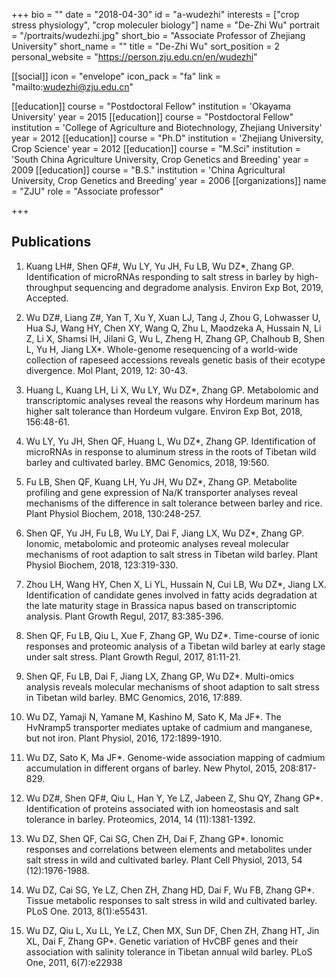+++
bio = ""
date = "2018-04-30"
id = "a-wudezhi"
interests = ["crop stress physiology", "crop moleculer biology"]
name = "De-Zhi Wu"
portrait = "/portraits/wudezhi.jpg"
short_bio = "Associate Professor of Zhejiang University"
short_name = ""
title = "De-Zhi Wu"
sort_position = 2
personal_website = "https://person.zju.edu.cn/en/wudezhi"

[[social]]
    icon = "envelope"
    icon_pack = "fa"
    link = "mailto:wudezhi@zju.edu.cn"

[[education]]
    course = "Postdoctoral Fellow"
    institution = 'Okayama University'
    year = 2015
[[education]]
    course = "Postdoctoral Fellow"
    institution = 'College of Agriculture and Biotechnology, Zhejiang University'
    year = 2012
[[education]]
    course = "Ph.D"
    institution = 'Zhejiang University, Crop Science'
    year = 2012
[[education]]
    course = "M.Sci"
    institution = 'South China Agriculture University, Crop Genetics and Breeding'
    year = 2009
[[education]]
    course = "B.S."
    institution = 'China Agricultural University, Crop Genetics and Breeding'
    year = 2006
[[organizations]]
    name = "ZJU"
    role = "Associate professor"

+++


## Publications

1. Kuang LH#, Shen QF#, Wu LY, Yu JH, Fu LB, Wu DZ*, Zhang GP.  Identification of microRNAs responding to salt stress in barley by high-throughput sequencing and degradome analysis. Environ Exp Bot, 2019, Accepted.

1. Wu DZ#, Liang Z#, Yan T, Xu Y, Xuan LJ, Tang J, Zhou G, Lohwasser U, Hua SJ, Wang HY, Chen XY, Wang Q, Zhu L, Maodzeka A, Hussain N, Li Z, Li X, Shamsi IH, Jilani G, Wu L, Zheng H, Zhang GP, Chalhoub B, Shen L, Yu H, Jiang LX*.  Whole-genome resequencing of a world-wide collection of rapeseed accessions reveals genetic basis of their ecotype divergence. Mol Plant, 2019, 12: 30-43.

1. Huang L, Kuang LH, Li X, Wu LY, Wu DZ*, Zhang GP.  Metabolomic and transcriptomic analyses reveal the reasons why Hordeum marinum has higher salt tolerance than Hordeum vulgare. Environ Exp Bot, 2018, 156:48-61.

1. Wu LY, Yu JH, Shen QF, Huang L, Wu DZ*, Zhang GP.  Identification of microRNAs in response to aluminum stress in the roots of Tibetan wild barley and cultivated barley. BMC Genomics, 2018, 19:560.

1. Fu LB, Shen QF, Kuang LH, Yu JH, Wu DZ*, Zhang GP.  Metabolite profiling and gene expression of Na/K transporter analyses reveal mechanisms of the difference in salt tolerance between barley and rice. Plant Physiol Biochem, 2018, 130:248-257.

1. Shen QF, Yu JH, Fu LB, Wu LY, Dai F, Jiang LX, Wu DZ*, Zhang GP.  Ionomic, metabolomic and proteomic analyses reveal molecular mechanisms of root adaption to salt stress in Tibetan wild barley. Plant Physiol Biochem, 2018, 123:319-330.

1. Zhou LH, Wang HY, Chen X, Li YL, Hussain N, Cui LB, Wu DZ*, Jiang LX.  Identification of candidate genes involved in fatty acids degradation at the late maturity stage in Brassica napus based on transcriptomic analysis. Plant Growth Regul, 2017, 83:385-396.

1. Shen QF, Fu LB, Qiu L, Xue F, Zhang GP, Wu DZ*.  Time-course of ionic responses and proteomic analysis of a Tibetan wild barley at early stage under salt stress. Plant Growth Regul, 2017, 81:11-21.

1. Shen QF, Fu LB, Dai F, Jiang LX, Zhang GP, Wu DZ*.  Multi-omics analysis reveals molecular mechanisms of shoot adaption to salt stress in Tibetan wild barley. BMC Genomics, 2016, 17:889.

1. Wu DZ, Yamaji N, Yamane M, Kashino M, Sato K, Ma JF*.  The HvNramp5 transporter mediates uptake of cadmium and manganese, but not iron. Plant Physiol, 2016, 172:1899-1910.

1. Wu DZ, Sato K, Ma JF*.  Genome-wide association mapping of cadmium accumulation in different organs of barley. New Phytol, 2015, 208:817-829.

1. Wu DZ#, Shen QF#, Qiu L, Han Y, Ye LZ, Jabeen Z, Shu QY, Zhang GP*.  Identification of proteins associated with ion homeostasis and salt tolerance in barley. Proteomics, 2014, 14 (11):1381-1392.

1. Wu DZ, Shen QF, Cai SG, Chen ZH, Dai F, Zhang GP*.  Ionomic responses and correlations between elements and metabolites under salt stress in wild and cultivated barley. Plant Cell Physiol, 2013, 54 (12):1976-1988.

1. Wu DZ, Cai SG, Ye LZ, Chen ZH, Zhang HD, Dai F, Wu FB, Zhang GP*.  Tissue metabolic responses to salt stress in wild and cultivated barley. PLoS One. 2013, 8(1):e55431.

1. Wu DZ, Qiu L, Xu LL, Ye LZ, Chen MX, Sun DF, Chen ZH, Zhang HT, Jin XL, Dai F, Zhang GP*.  Genetic variation of HvCBF genes and their association with salinity tolerance in Tibetan annual wild barley. PLoS One, 2011, 6(7):e22938
